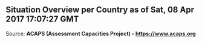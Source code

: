 ## Situation Overview per Country as of Sat, 08 Apr 2017 17:07:27 GMT

Source: **ACAPS (Assessment Capacities Project) - https://www.acaps.org**